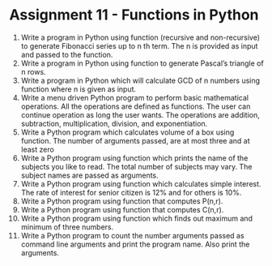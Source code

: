 # Assignment 11 - Functions in Python
1) Write a program in Python using function (recursive and non-recursive) to generate Fibonacci series up to n th term. The n is provided as input and passed to the function.
2) Write a program in Python using function to generate Pascal’s triangle of n rows.
3) Write a program in Python which will calculate GCD of n numbers using function where n is given as input.
4) Write a menu driven Python program to perform basic mathematical operations. All the operations are defined as functions. The user can continue operation as long the user wants. The operations are addition, subtraction, multiplication, division, and exponentiation.
5) Write a Python program which calculates volume of a box using function. The number of arguments passed, are at most three and at least zero
6) Write a Python program using function which prints the name of the subjects you like to read. The total number of subjects may vary. The subject names are passed as arguments.
7) Write a Python program using function which calculates simple interest. The rate of interest for senior citizen is 12% and for others is 10%.
8) Write a Python program using function that computes P(n,r).
9) Write a Python program using function that computes C(n,r).
10) Write a Python program using function which finds out maximum and minimum of three numbers.
11) Write a Python program to count the number arguments passed as command line arguments and print the program name. Also print the arguments.
